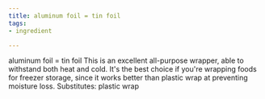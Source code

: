 ```yaml
---
title: aluminum foil = tin foil
tags:
- ingredient

---
```

aluminum foil = tin foil This is an excellent all-purpose wrapper, able to withstand both heat and cold. It's the best choice if you're wrapping foods for freezer storage, since it works better than plastic wrap at preventing moisture loss. Substitutes: plastic wrap
